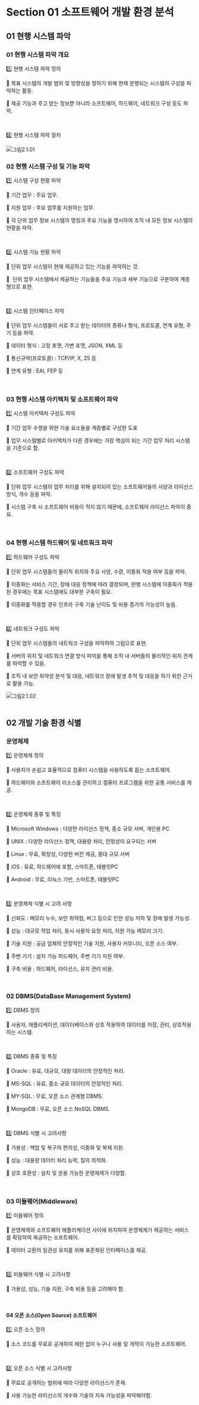 # Section 01 소프트웨어 개발 환경 분석

## 01 현행 시스템 파악

### 01 현행 시스템 파악 개요

:one: 현행 시스템 파악 정의

:small_blue_diamond: 목표 시스템의 개발 범위 및 방향성을 정하기 위해 현재 운행되는 시스템의 구성을 파악하는 활동.

 :small_blue_diamond: 제공 기능과 주고 받는 정보뿐 아니라 소프트웨어, 하드웨어, 네트워크 구성 등도 파악.

<br />

:two: 현행 시스템 파악 절차

<img src="https://github.com/lee-jin-wo0/License-EngineerInformationProcessing-Study/blob/main/Part01/Chapter02/Section01/img/%EA%B7%B8%EB%A6%BC2.1.01.png" alt="그림2.1.01"  />

<br />

### 02 현행 시스템 구성 및 기능 파악

:one: 시스템 구성 현황 파악

:small_blue_diamond: 기간 업무 : 주요 업무.

:small_blue_diamond: 지원 업무 : 주요 업무를 지원하는 업무​.

:small_blue_diamond: 각 단위 업무 정보 시스템의 명칭과 주요 기능을 명시하여 조직 내 모든 정보 시스템의 현황을 파악.

<br />

:two: 시스템 기능 현황 파악

:small_blue_diamond: 단위 업무 시스템이 현재 제공하고 있는 기능을 파악하는 것.

:small_blue_diamond: ​ 단위 업무 시스템에서 제공하는 기능들을 주요 기능과 세부 기능으로 구분하여 계층형으로 표현.

<br />

:three: 시스템 인터페이스 파악

:small_blue_diamond: 단위 업무 시스템들이 서로 주고 받는 데이터의 종류나 형식, 프로토콜, 연계 유형, 주기 등을 파악.

:small_blue_diamond: 데이터 형식 : 고정 포맷, 가변 포맷, JSON, XML 등

:small_blue_diamond: 통신규약(프로토콜) : TCP/IP, X, 25 등

:small_blue_diamond: 연계 유형 : EAI, FEP 등

<br />

### 03 현행 시스템 아키텍처 및 소프트웨어 파악

:one: 시스템 아키텍처 구성도 파악

:small_blue_diamond: 기간 업무 수행을 위한 기술 요소들을 계층별로 구성한 도표

:small_blue_diamond: 업무 시스템별로 아키텍처가 다른 경우에는 가장 핵심이 되는 기간 업무 처리 시스템을 기준으로 함.

<br />

:two: 소프트웨어 구성도 파악

:small_blue_diamond: 단위 업무 시스템의 업무 처리를 위해 설치되어 있는 소프트웨어들의 사양과 라이선스 방식, 개수 등을 파악.

:small_blue_diamond: 시스템 구축 시 소프트웨어 비용이 적지 않기 때문에, 소프트웨어 라이선스 파악이 중요.

<br />

### 04 현행 시스템 하드웨어 및 네트워크 파악

:one: 하드웨어 구성도 파악

:small_blue_diamond: 단위 업무 시스템들의 물리적 위치와 주요 사양, 수량, 이중화 적용 여부 등을 파악.

:small_blue_diamond: 이중화는 서비스 기간, 장애 대응 정책에 따라 결정되며, 현행 시스템에 이중화가 적용된 경우에는 목표 시스템에도 대부분 구축이 필요.

:small_blue_diamond: 이중화를 적용할 경우 인프라 구축 기술 난이도 및 비용 증가의 가능성이 높음.

<br />

:two: 네트워크 구성도 파악

:small_blue_diamond: 단위 업무 시스템들의 네트워크 구성을 파악하여 그림으로 표현.

:small_blue_diamond: ​서버의 위치 및 네트워크 연결 방식 파악을 통해 조직 내 서버들의 물리적인 위치 관계를 파악할 수 있음.

:small_blue_diamond: 조직 내 보안 취약성 분석 및 대응, 네트워크 장애 발생 추적 및 대응을 하기 위한 근거로 활용 가능.

<img src="https://github.com/lee-jin-wo0/License-EngineerInformationProcessing-Study/blob/main/Part01/Chapter02/Section01/img/%EA%B7%B8%EB%A6%BC2.1.02.png" alt="그림2.1.02"  />

<br />

<br />

## 02 개발 기술 환경 식별

### 운영체제

:one: 운영체제 정의

:small_blue_diamond: 사용자가 손쉽고 효율적으로 컴퓨터 시스템을 사용하도록 돕는 소프트웨어.

:small_blue_diamond: 하드웨어와 소프트웨어 리소스를 관리하고 컴퓨터 프로그램을 위한 공통 서비스를 제공.

<br />

:two: 운영체제 종류 및 특징

:small_blue_diamond: Microsoft Windows : 다양한 라이선스 정책, 중소 규모 서버, 개인용 PC

:small_blue_diamond: UNIX : 다양한 라이선스 정책, 대용량 처리, 안정성이 요구되는 서버

:small_blue_diamond: Linux : 무료, 확장성, 다양한 버전 제공, 중대 규모 서버

:small_blue_diamond: iOS : 유료, 하드웨어에 포함, 스마트폰, 태블릿PC

:small_blue_diamond: Android : 무료, 리눅스 기반, 스마트폰, 태블릿PC

<br />

:three: 운영체제 식별 시 고려 사항

:small_blue_diamond: 신​뢰도 : 메모리 누수, 보안 취약점, 버그 등으로 인한 성능 저하 및 장애 발생 가능성.

:small_blue_diamond: 성능 : 대규모 작업 처리, 동시 사용자 요청 처리, 지원 가능 메모리 크기.

:small_blue_diamond: 기술 지원 : 공급 업체의 안정적인 기술 지원, 사용자 커뮤니티, 오픈 소스 여부.

:small_blue_diamond: 주변 기기 : 설치 가능 하드웨어, 주변 기기 지원 여부.

:small_blue_diamond: 구축 비용 : 하드웨어, 라이선스, 유지 관리 비용.

<br />

### 02 DBMS(DataBase Management System)

:one: DBMS 정의

:small_blue_diamond: 사용자, 애플리케이션, 데이터베이스와 상호 작용하여 데이터를 저장, 관리, 상호작용하는 시스템.

<br />

:two: DBMS 종류 및 특징

:small_blue_diamond: Oracle : 유료, 대규모, 대량 데이터의 안정적인 처리.

:small_blue_diamond: MS-SQL : 유료, 중소 규모 데이터의 안정적인 처리.

:small_blue_diamond: MY-SQL : 무료, 오픈 소스 관계형 DBMS.

:small_blue_diamond: MongoDB : 무료, 오픈 소스 NoSQL DBMS.

<br />

:three: DBMS 식별 시 고려사항

:small_blue_diamond: 가용성 : 백업 및 복구의 편의성, 이중화 및 복제 지원.

:small_blue_diamond: 성능 : 대용량 데이터 처리 능력, 질의 최적화.

:small_blue_diamond: 상호 호환성 : 설치 및 운용 가능한 운영체제가 다양함.

<br />

### 03 미들웨어(Middleware)

:one: 미들웨어 정의

:small_blue_diamond: 운영체제와 소프트웨어 애플리케이션 사이에 위치하여 운영체제가 제공하는 서비스를 확장하여 제공하는 소프트웨어.

:small_blue_diamond: 데이터 교환의 일관성 유지를 위해 표준화된 인터페이스를 제공.

<br />

:two: 미들웨어 식별 시 고려사항

:small_blue_diamond: 가용성, 성능, 기술 지원, 구축 비용 등을 고려해야 함.

<br />

#### 04 오픈 소스(Open Source) 소프트웨어

:one: 오픈 소스 정의

:small_blue_diamond: 소스 코드를 무료로 공개하여 제한 없이 누구나 사용 및 개작이 가능한 소프트웨어.

<br />

:two: 오픈 소스 식별 시 고려사항

:small_blue_diamond: 무료로 공개하는 범위에 따라 다양한 라이선스가 존재.

:small_blue_diamond: 사용 가능한 라이선스의 개수와 기술의 지속 가능성을 파악해야함.